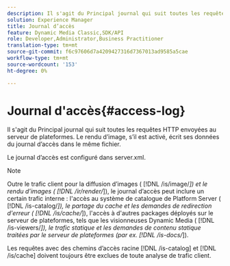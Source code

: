 ```yaml
---
description: Il s'agit du Principal journal qui suit toutes les requêtes HTTP envoyées au serveur de plateformes. Le rendu d’image, s’il est activé, écrit ses données du journal d’accès dans le même fichier.
solution: Experience Manager
title: Journal d’accès
feature: Dynamic Media Classic,SDK/API
role: Developer,Administrator,Business Practitioner
translation-type: tm+mt
source-git-commit: f6c97606d7a4209427316d7367013ad9585a5cae
workflow-type: tm+mt
source-wordcount: '153'
ht-degree: 0%

---
```



# Journal d&#39;accès{#access-log}

Il s&#39;agit du Principal journal qui suit toutes les requêtes HTTP envoyées au serveur de plateformes. Le rendu d’image, s’il est activé, écrit ses données du journal d’accès dans le même fichier.

Le journal d’accès est configuré dans server.xml.

>[!NOTE]
>
>Outre le trafic client pour la diffusion d’images ( [!DNL /is/image/*]) et le rendu d’images ( [!DNL /ir/render/*]), le journal d’accès peut inclure un certain trafic interne : l&#39;accès au système de catalogue de Platform Server ( [!DNL /is-catalog/*]), le partage du cache et les demandes de redirection d&#39;erreur ( [!DNL /is/cache/*]), l&#39;accès à d&#39;autres packages déployés sur le serveur de plateformes, tels que les visionneuses Dynamic Media ( [!DNL /is-viewers/*]), le trafic statique et les demandes de contenu statique traitées par le serveur de plateformes (par ex. [!DNL /is-docs/*]).

Les requêtes avec des chemins d’accès racine [!DNL /is-catalog] et [!DNL /is/cache] doivent toujours être exclues de toute analyse de trafic client.

